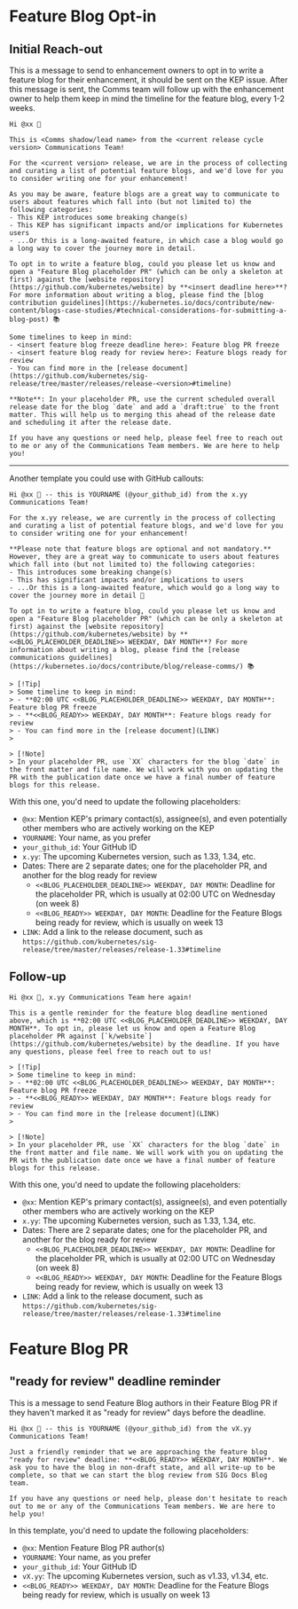 # Feature Blog Opt-in

## Initial Reach-out

This is a message to send to enhancement owners to opt in to write a feature blog for their enhancement, it should be sent on the KEP issue.
After this message is sent, the Comms team will follow up with the enhancement owner to help them keep in mind the timeline for the feature blog, every 1-2 weeks.

```
Hi @xx 👋 

This is <Comms shadow/lead name> from the <current release cycle version> Communications Team!

For the <current version> release, we are in the process of collecting and curating a list of potential feature blogs, and we'd love for you to consider writing one for your enhancement!

As you may be aware, feature blogs are a great way to communicate to users about features which fall into (but not limited to) the following categories:
- This KEP introduces some breaking change(s)
- This KEP has significant impacts and/or implications for Kubernetes users
- ...Or this is a long-awaited feature, in which case a blog would go a long way to cover the journey more in detail.

To opt in to write a feature blog, could you please let us know and open a "Feature Blog placeholder PR" (which can be only a skeleton at first) against the [website repository](https://github.com/kubernetes/website) by **<insert deadline here>**? For more information about writing a blog, please find the [blog contribution guidelines](https://kubernetes.io/docs/contribute/new-content/blogs-case-studies/#technical-considerations-for-submitting-a-blog-post) 📚

Some timelines to keep in mind:
- <insert feature blog freeze deadline here>: Feature blog PR freeze
- <insert feature blog ready for review here>: Feature blogs ready for review
- You can find more in the [release document](https://github.com/kubernetes/sig-release/tree/master/releases/release-<version>#timeline)

**Note**: In your placeholder PR, use the current scheduled overall release date for the blog `date` and add a `draft:true` to the front matter. This will help us to merging this ahead of the release date and scheduling it after the release date.

If you have any questions or need help, please feel free to reach out to me or any of the Communications Team members. We are here to help you!
```

----

Another template you could use with GitHub callouts:

```
Hi @xx 👋 -- this is YOURNAME (@your_github_id) from the x.yy Communications Team!

For the x.yy release, we are currently in the process of collecting and curating a list of potential feature blogs, and we'd love for you to consider writing one for your enhancement!

**Please note that feature blogs are optional and not mandatory.** However, they are a great way to communicate to users about features which fall into (but not limited to) the following categories:
- This introduces some breaking change(s)
- This has significant impacts and/or implications to users
- ...Or this is a long-awaited feature, which would go a long way to cover the journey more in detail 🎉 

To opt in to write a feature blog, could you please let us know and open a "Feature Blog placeholder PR" (which can be only a skeleton at first) against the [website repository](https://github.com/kubernetes/website) by **<<BLOG_PLACEHOLDER_DEADLINE>> WEEKDAY, DAY MONTH**? For more information about writing a blog, please find the [release communications guidelines](https://kubernetes.io/docs/contribute/blog/release-comms/) 📚

> [!Tip]
> Some timeline to keep in mind:
> - **02:00 UTC <<BLOG_PLACEHOLDER_DEADLINE>> WEEKDAY, DAY MONTH**: Feature blog PR freeze
> - **<<BLOG_READY>> WEEKDAY, DAY MONTH**: Feature blogs ready for review
> - You can find more in the [release document](LINK)
> 

> [!Note]
> In your placeholder PR, use `XX` characters for the blog `date` in the front matter and file name. We will work with you on updating the PR with the publication date once we have a final number of feature blogs for this release.
```

With this one, you'd need to update the following placeholders:
- `@xx`: Mention KEP's primary contact(s), assignee(s), and even potentially other members who are actively working on the KEP
- `YOURNAME`: Your name, as you prefer
- `your_github_id`: Your GitHub ID
- `x.yy`: The upcoming Kubernetes version, such as 1.33, 1.34, etc.
- Dates: There are 2 separate dates; one for the placeholder PR, and another for the blog ready for review
  - `<<BLOG_PLACEHOLDER_DEADLINE>> WEEKDAY, DAY MONTH`: Deadline for the placeholder PR, which is usually at 02:00 UTC on Wednesday (on week 8)
  - `<<BLOG_READY>> WEEKDAY, DAY MONTH`: Deadline for the Feature Blogs being ready for review, which is usually on week 13
- `LINK`: Add a link to the release document, such as `https://github.com/kubernetes/sig-release/tree/master/releases/release-1.33#timeline`

## Follow-up

```
Hi @xx 👋, x.yy Communications Team here again!

This is a gentle reminder for the feature blog deadline mentioned above, which is **02:00 UTC <<BLOG_PLACEHOLDER_DEADLINE>> WEEKDAY, DAY MONTH**. To opt in, please let us know and open a Feature Blog placeholder PR against [`k/website`](https://github.com/kubernetes/website) by the deadline. If you have any questions, please feel free to reach out to us!

> [!Tip]
> Some timeline to keep in mind:
> - **02:00 UTC <<BLOG_PLACEHOLDER_DEADLINE>> WEEKDAY, DAY MONTH**: Feature blog PR freeze
> - **<<BLOG_READY>> WEEKDAY, DAY MONTH**: Feature blogs ready for review
> - You can find more in the [release document](LINK)
> 

> [!Note]
> In your placeholder PR, use `XX` characters for the blog `date` in the front matter and file name. We will work with you on updating the PR with the publication date once we have a final number of feature blogs for this release.
```

With this one, you'd need to update the following placeholders:
- `@xx`: Mention KEP's primary contact(s), assignee(s), and even potentially other members who are actively working on the KEP
- `x.yy`: The upcoming Kubernetes version, such as 1.33, 1.34, etc.
- Dates: There are 2 separate dates; one for the placeholder PR, and another for the blog ready for review
  - `<<BLOG_PLACEHOLDER_DEADLINE>> WEEKDAY, DAY MONTH`: Deadline for the placeholder PR, which is usually at 02:00 UTC on Wednesday (on week 8)
  - `<<BLOG_READY>> WEEKDAY, DAY MONTH`: Deadline for the Feature Blogs being ready for review, which is usually on week 13
- `LINK`: Add a link to the release document, such as `https://github.com/kubernetes/sig-release/tree/master/releases/release-1.33#timeline`

# Feature Blog PR

## "ready for review" deadline reminder
This is a message to send Feature Blog authors in their Feature Blog PR if they haven't marked it as "ready for review" days before the deadline.
```
Hi @xx 👋 -- this is YOURNAME (@your_github_id) from the vX.yy Communications Team!

Just a friendly reminder that we are approaching the feature blog "ready for review" deadline: **<<BLOG_READY>> WEEKDAY, DAY MONTH**. We ask you to have the blog in non-draft state, and all write-up to be complete, so that we can start the blog review from SIG Docs Blog team.

If you have any questions or need help, please don't hesitate to reach out to me or any of the Communications Team members. We are here to help you!
```
In this template, you'd need to update the following placeholders:
- `@xx`: Mention Feature Blog PR author(s)
- `YOURNAME`: Your name, as you prefer
- `your_github_id`: Your GitHub ID
- `vX.yy`: The upcoming Kubernetes version, such as v1.33, v1.34, etc.
- `<<BLOG_READY>> WEEKDAY, DAY MONTH`: Deadline for the Feature Blogs being ready for review, which is usually on week 13
